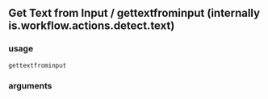
## Get Text from Input / gettextfrominput (internally is.workflow.actions.detect.text)


### usage
`gettextfrominput `

### arguments

